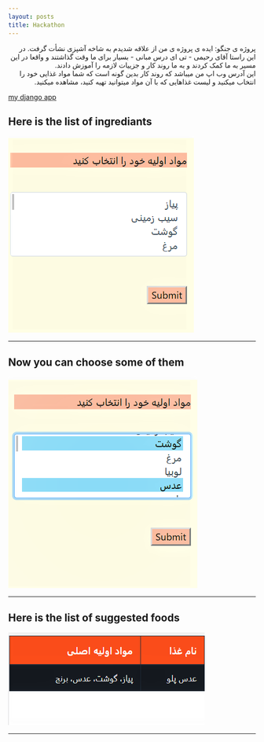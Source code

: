```yaml
---
layout: posts
title: Hackathon 
---
```

<div dir="rtl">

پروژه ی جنگو:
ایده ی پروژه ی من از علاقه شدیدم به شاخه آشپزی نشأت گرفت.
 در این راستا آقای رحیمی - تی ای درس مبانی - بسیار برای ما وقت گذاشتند و واقعا در این مسیر به ما کمک کردند و به ما روند کار و جزییات لازمه را آموزش دادند.
<br>
این آدرس وب اپ من میباشد که روند کار بدین گونه است که شما مواد غذایی خود را انتخاب میکنید و لیست غذاهایی که با آن مواد میتوانید تهیه کنید، مشاهده میکنید.
</div>
<a href="http://98521459.pythonanywhere.com/">my django app</a> 

## Here is the list of ingrediants
![alt text](../assets/images/first.jpg "first")

---
## Now you can choose some of them
![alt text](../assets/images/second.jpg "second")

---
## Here is the list of suggested foods
![alt text](../assets/images/third.jpg "third")

---





